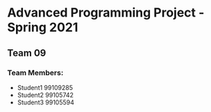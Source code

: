# Advanced Programming Project - Spring 2021
## Team 09

### Team Members:
- Student1 99109285
- Student2 99105742
- Student3 99105594
